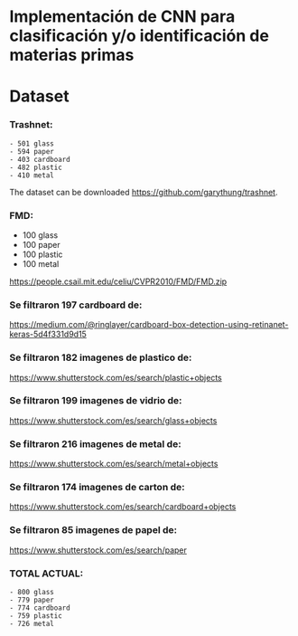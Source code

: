 # Implementación de CNN para clasificación y/o identificación de materias primas

# Dataset
### Trashnet:
    - 501 glass
    - 594 paper
    - 403 cardboard
    - 482 plastic
    - 410 metal

The dataset can be downloaded https://github.com/garythung/trashnet.

### FMD:
   - 100 glass
   - 100 paper
   - 100 plastic
   - 100 metal
   
https://people.csail.mit.edu/celiu/CVPR2010/FMD/FMD.zip


### Se filtraron 197 cardboard de:
https://medium.com/@ringlayer/cardboard-box-detection-using-retinanet-keras-5d4f331d9d15


### Se filtraron 182 imagenes de plastico de:
https://www.shutterstock.com/es/search/plastic+objects

### Se filtraron 199 imagenes de vidrio de:
https://www.shutterstock.com/es/search/glass+objects

### Se filtraron 216 imagenes de metal de:
https://www.shutterstock.com/es/search/metal+objects

### Se filtraron 174 imagenes de carton de:
https://www.shutterstock.com/es/search/cardboard+objects

### Se filtraron 85 imagenes de papel de:
https://www.shutterstock.com/es/search/paper

### TOTAL ACTUAL:

    - 800 glass
    - 779 paper
    - 774 cardboard
    - 759 plastic
    - 726 metal
